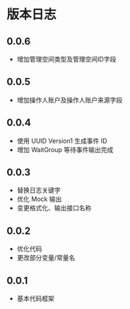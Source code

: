 # 版本日志

## 0.0.6

- 增加管理空间类型及管理空间ID字段

## 0.0.5

- 增加操作人账户及操作人账户来源字段

## 0.0.4

- 使用 UUID Version1 生成事件 ID
- 增加 WaitGroup 等待事件输出完成

## 0.0.3

- 替换日志关键字
- 优化 Mock 输出
- 变更格式化、输出接口名称

## 0.0.2

- 优化代码
- 更改部分变量/常量名

## 0.0.1

- 基本代码框架
